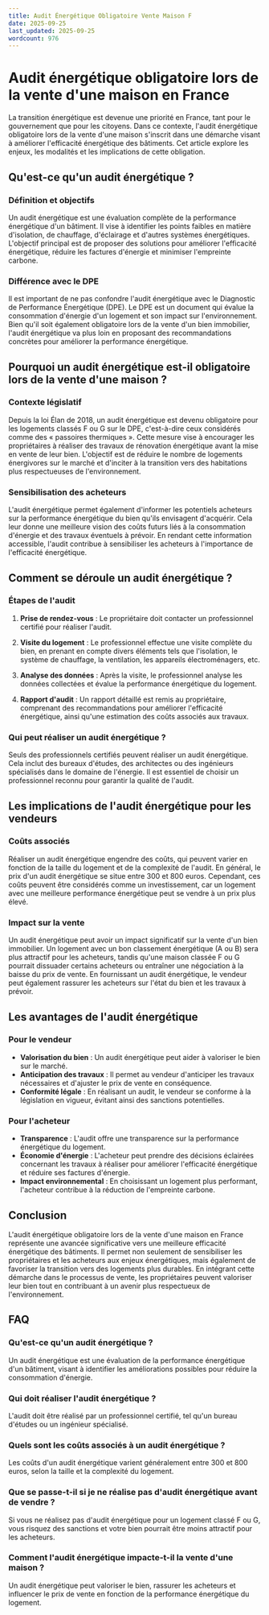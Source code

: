 ```yaml
---
title: Audit Énergétique Obligatoire Vente Maison F
date: 2025-09-25
last_updated: 2025-09-25
wordcount: 976
---
```


# Audit énergétique obligatoire lors de la vente d'une maison en France

La transition énergétique est devenue une priorité en France, tant pour le gouvernement que pour les citoyens. Dans ce contexte, l'audit énergétique obligatoire lors de la vente d'une maison s'inscrit dans une démarche visant à améliorer l'efficacité énergétique des bâtiments. Cet article explore les enjeux, les modalités et les implications de cette obligation.

## Qu'est-ce qu'un audit énergétique ?

### Définition et objectifs

Un audit énergétique est une évaluation complète de la performance énergétique d'un bâtiment. Il vise à identifier les points faibles en matière d'isolation, de chauffage, d'éclairage et d'autres systèmes énergétiques. L'objectif principal est de proposer des solutions pour améliorer l'efficacité énergétique, réduire les factures d'énergie et minimiser l'empreinte carbone.

### Différence avec le DPE

Il est important de ne pas confondre l'audit énergétique avec le Diagnostic de Performance Énergétique (DPE). Le DPE est un document qui évalue la consommation d'énergie d'un logement et son impact sur l'environnement. Bien qu'il soit également obligatoire lors de la vente d'un bien immobilier, l'audit énergétique va plus loin en proposant des recommandations concrètes pour améliorer la performance énergétique.

## Pourquoi un audit énergétique est-il obligatoire lors de la vente d'une maison ?

### Contexte législatif

Depuis la loi Élan de 2018, un audit énergétique est devenu obligatoire pour les logements classés F ou G sur le DPE, c'est-à-dire ceux considérés comme des « passoires thermiques ». Cette mesure vise à encourager les propriétaires à réaliser des travaux de rénovation énergétique avant la mise en vente de leur bien. L'objectif est de réduire le nombre de logements énergivores sur le marché et d'inciter à la transition vers des habitations plus respectueuses de l'environnement.

### Sensibilisation des acheteurs

L'audit énergétique permet également d'informer les potentiels acheteurs sur la performance énergétique du bien qu'ils envisagent d'acquérir. Cela leur donne une meilleure vision des coûts futurs liés à la consommation d'énergie et des travaux éventuels à prévoir. En rendant cette information accessible, l'audit contribue à sensibiliser les acheteurs à l'importance de l'efficacité énergétique.

## Comment se déroule un audit énergétique ?

### Étapes de l'audit

1. **Prise de rendez-vous** : Le propriétaire doit contacter un professionnel certifié pour réaliser l'audit.
   
2. **Visite du logement** : Le professionnel effectue une visite complète du bien, en prenant en compte divers éléments tels que l'isolation, le système de chauffage, la ventilation, les appareils électroménagers, etc.

3. **Analyse des données** : Après la visite, le professionnel analyse les données collectées et évalue la performance énergétique du logement.

4. **Rapport d'audit** : Un rapport détaillé est remis au propriétaire, comprenant des recommandations pour améliorer l'efficacité énergétique, ainsi qu'une estimation des coûts associés aux travaux.

### Qui peut réaliser un audit énergétique ?

Seuls des professionnels certifiés peuvent réaliser un audit énergétique. Cela inclut des bureaux d'études, des architectes ou des ingénieurs spécialisés dans le domaine de l'énergie. Il est essentiel de choisir un professionnel reconnu pour garantir la qualité de l'audit.

## Les implications de l'audit énergétique pour les vendeurs

### Coûts associés

Réaliser un audit énergétique engendre des coûts, qui peuvent varier en fonction de la taille du logement et de la complexité de l'audit. En général, le prix d'un audit énergétique se situe entre 300 et 800 euros. Cependant, ces coûts peuvent être considérés comme un investissement, car un logement avec une meilleure performance énergétique peut se vendre à un prix plus élevé.

### Impact sur la vente

Un audit énergétique peut avoir un impact significatif sur la vente d'un bien immobilier. Un logement avec un bon classement énergétique (A ou B) sera plus attractif pour les acheteurs, tandis qu'une maison classée F ou G pourrait dissuader certains acheteurs ou entraîner une négociation à la baisse du prix de vente. En fournissant un audit énergétique, le vendeur peut également rassurer les acheteurs sur l'état du bien et les travaux à prévoir.

## Les avantages de l'audit énergétique

### Pour le vendeur

- **Valorisation du bien** : Un audit énergétique peut aider à valoriser le bien sur le marché.
- **Anticipation des travaux** : Il permet au vendeur d'anticiper les travaux nécessaires et d'ajuster le prix de vente en conséquence.
- **Conformité légale** : En réalisant un audit, le vendeur se conforme à la législation en vigueur, évitant ainsi des sanctions potentielles.

### Pour l'acheteur

- **Transparence** : L'audit offre une transparence sur la performance énergétique du logement.
- **Économie d'énergie** : L'acheteur peut prendre des décisions éclairées concernant les travaux à réaliser pour améliorer l'efficacité énergétique et réduire ses factures d'énergie.
- **Impact environnemental** : En choisissant un logement plus performant, l'acheteur contribue à la réduction de l'empreinte carbone.

## Conclusion

L'audit énergétique obligatoire lors de la vente d'une maison en France représente une avancée significative vers une meilleure efficacité énergétique des bâtiments. Il permet non seulement de sensibiliser les propriétaires et les acheteurs aux enjeux énergétiques, mais également de favoriser la transition vers des logements plus durables. En intégrant cette démarche dans le processus de vente, les propriétaires peuvent valoriser leur bien tout en contribuant à un avenir plus respectueux de l'environnement.

## FAQ

### Qu'est-ce qu'un audit énergétique ?

Un audit énergétique est une évaluation de la performance énergétique d'un bâtiment, visant à identifier les améliorations possibles pour réduire la consommation d'énergie.

### Qui doit réaliser l'audit énergétique ?

L'audit doit être réalisé par un professionnel certifié, tel qu'un bureau d'études ou un ingénieur spécialisé.

### Quels sont les coûts associés à un audit énergétique ?

Les coûts d'un audit énergétique varient généralement entre 300 et 800 euros, selon la taille et la complexité du logement.

### Que se passe-t-il si je ne réalise pas d'audit énergétique avant de vendre ?

Si vous ne réalisez pas d'audit énergétique pour un logement classé F ou G, vous risquez des sanctions et votre bien pourrait être moins attractif pour les acheteurs.

### Comment l'audit énergétique impacte-t-il la vente d'une maison ?

Un audit énergétique peut valoriser le bien, rassurer les acheteurs et influencer le prix de vente en fonction de la performance énergétique du logement.